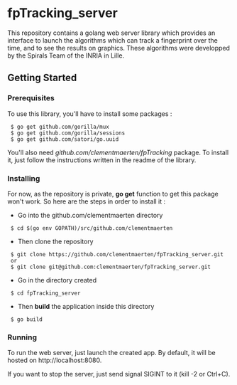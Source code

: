 # fpTracking_server

This repository contains a golang web server library which provides an interface to launch the algorithms which can track a fingerprint over the time, and to see the results on graphics. These algorithms were developped by the Spirals Team of the INRIA in Lille.

## Getting Started
### Prerequisites

To use this library, you'll have to install some packages :

```
 $ go get github.com/gorilla/mux
 $ go get github.com/gorilla/sessions
 $ go get github.com/satori/go.uuid
```

You'll also need *github.com/clementmaerten/fpTracking* package. To install it, just follow the instructions written in the readme of the library.

### Installing

For now, as the repository is private, **go get** function to get this package won't work. So here are the steps in order to install it :

 * Go into the github.com/clementmaerten directory 
```
 $ cd $(go env GOPATH)/src/github.com/clementmaerten
```

 * Then clone the repository
```
 $ git clone https://github.com/clementmaerten/fpTracking_server.git
 or
 $ git clone git@github.com:clementmaerten/fpTracking_server.git
```

 * Go in the directory created
```
 $ cd fpTracking_server
```

 * Then **build** the application inside this directory
```
 $ go build
```

### Running

To run the web server, just launch the created app. By default, it will be hosted on http://localhost:8080.

If you want to stop the server, just send signal SIGINT to it (kill -2 or Ctrl+C).